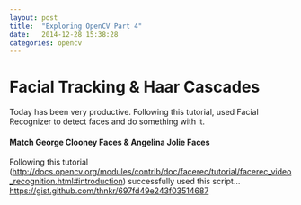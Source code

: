 ```yaml
---
layout: post
title:  "Exploring OpenCV Part 4"
date:   2014-12-28 15:38:28
categories: opencv
---
```


# Facial Tracking & Haar Cascades
Today has been very productive. Following this tutorial, used Facial Recognizer to detect faces and do something with it.

#### Match George Clooney Faces & Angelina Jolie Faces
Following this tutorial (http://docs.opencv.org/modules/contrib/doc/facerec/tutorial/facerec_video_recognition.html#introduction) successfully used this script...
<a href="https://gist.github.com/thnkr/697fd49e243f03514687" target="_blank">https://gist.github.com/thnkr/697fd49e243f03514687</a>
